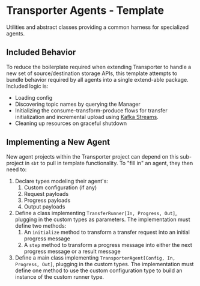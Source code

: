 # Transporter Agents - Template
Utilities and abstract classes providing a common harness for specialized agents.

## Included Behavior
To reduce the boilerplate required when extending Transporter to handle a
new set of source/destination storage APIs, this template attempts to bundle behavior
required by all agents into a single extend-able package. Included logic is:
* Loading config
* Discovering topic names by querying the Manager
* Initializing the consume-transform-produce flows for transfer initialization and
  incremental upload using [Kafka Streams](https://kafka.apache.org/documentation/streams/).
* Cleaning up resources on graceful shutdown

## Implementing a New Agent
New agent projects within the Transporter project can depend on this sub-project in `sbt`
to pull in template functionality. To "fill in" an agent, they then need to:
1. Declare types modeling their agent's:
   1. Custom configuration (if any)
   2. Request payloads
   3. Progress payloads
   4. Output payloads
2. Define a class implementing `TransferRunner[In, Progress, Out]`, plugging in the custom
   types as parameters. The implementation must define two methods:
   1. An `initialize` method to transform a transfer request into an initial progress message
   2. A `step` method to transform a progress message into either the next progress message
      or a result message
3. Define a main class implementing `TransporterAgent[Config, In, Progress, Out]`,
   plugging in the custom types. The implementation must define one method to use the custom
   configuration type to build an instance of the custom runner type.

